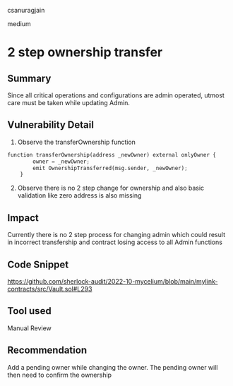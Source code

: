 csanuragjain

medium

# 2 step ownership transfer

## Summary
Since all critical operations and configurations are admin operated, utmost care must be taken while updating Admin. 

## Vulnerability Detail
1. Observe the transferOwnership function

```python
function transferOwnership(address _newOwner) external onlyOwner {
        owner = _newOwner;
        emit OwnershipTransferred(msg.sender, _newOwner);
    }
```

2. Observe there is no 2 step change for ownership and also basic validation like zero address is also missing
## Impact
Currently there is no 2 step process for changing admin which could result in incorrect transfership and contract losing access to all Admin functions

## Code Snippet
https://github.com/sherlock-audit/2022-10-mycelium/blob/main/mylink-contracts/src/Vault.sol#L293

## Tool used
Manual Review

## Recommendation
Add a pending owner while changing the owner. The pending owner will then need to confirm the ownership 